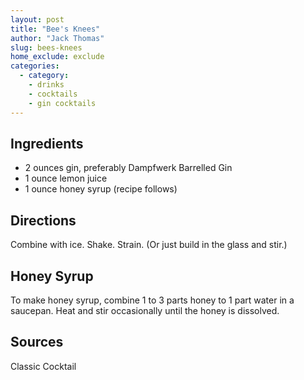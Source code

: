 ```yaml
---
layout: post
title: "Bee's Knees"
author: "Jack Thomas"
slug: bees-knees
home_exclude: exclude
categories:
  - category:
    - drinks
    - cocktails
    - gin cocktails
---
```


## Ingredients

- 2 ounces gin, preferably Dampfwerk Barrelled Gin
- 1 ounce lemon juice
- 1 ounce honey syrup (recipe follows)

## Directions

Combine with ice. Shake. Strain. (Or just build in the glass and stir.)

## Honey Syrup

To make honey syrup, combine 1 to 3 parts honey to 1 part water in a saucepan. Heat and stir occasionally until the honey is dissolved.

## Sources

Classic Cocktail
